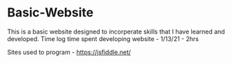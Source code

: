 # Basic-Website

This is a basic website designed to incorperate skills that I have learned and developed. 
Time log time spent developing website - 
1/13/21 - 2hrs

Sites used to program - https://jsfiddle.net/
